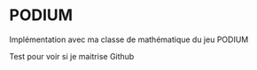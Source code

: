 # PODIUM
Implémentation avec ma classe de mathématique du jeu PODIUM

Test pour voir si je maitrise Github